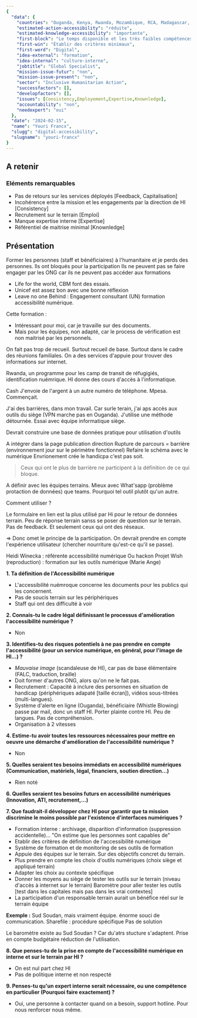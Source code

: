 ```yaml
---
{
  "data": {
    "countries": "Ouganda, Kenya, Rwanda, Mozambique, RCA, Madagascar, Sud Soudan, Ethiopie, Somalie, Somaliland",
    "estimated-action-accessibility": "réduite",
    "estimated-knowledge-accessibility": "importante",
    "first-block": "Le temps disponible et les très faibles compétences des équipes",
    "first-win": "Établir des critères minimaux",
    "first-word": "Digital",
    "idea-external": "formation",
    "idea-internal": "culture-interne",
    "jobtitle": "Global Specialist",
    "mission-issue-futur": "non",
    "mission-issue-present": "non",
    "sector": "Inclusive Humanitarian Action",
    "successfactors": [],
    "developfactors": [],
    "issues": [Consistency,Employement,Expertise,Knownledge],
    "accountability": "non",
    "needexpert": "oui"
  },
  "date": "2024-02-15",
  "name": "Youri Francx",
  "slugg": "digital-accessibility",
  "slugname": "youri-francx"
}
---
```


## A retenir

### Eléments remarquables
 
 - Pas de retours sur les services déployés [Feedback, Capitalisation]
 - Incohérence entre la mission et les engagements par la direction de HI [Consistency]
 - Recrutement sur le terrain [Emploi]
 - Manque expertise interne [Expertise]
 - Référentiel de maitrise minimal [Knownledge]


## Présentation

Former les personnes (staff et bénéficiaires) à l'humanitaire et je perds des personnes.
Ils ont bloqués pour la participation
Ils ne peuvent pas se faire engager par les ONG car ils ne peuvent pas accéder aux formations

 - Life for the world, CBM font des essais.
 - Unicef est assez bon avec une bonne réflexion
 - Leave no one Behind : Engagement consultant (UN) formation accessibilité numérique.

Cette formation : 
 - Intéressant pour moi, car je travaille sur des documents.
 - Mais pour les équipes, non adapté, car le process de vérification est non maitrisé par les personnels.

 On fait pas trop de recueil. Surtout recueil de base. 
 Surtout dans le cadre des réunions familiales. On a des services d'appuie pour trouver des informations sur internet.


Rwanda, un programme pour les camp de transit de réfugigiés, identification nuémrique.
HI donne des cours d'accès à l'informatique.

Cash
J'envoie de l'argent à un autre numéro de téléphone. Mpesa.
Commençait.

J'ai des barrières, dans mon travail. Car surle terain, j'ai aps accès aux outils du siège (VPN marche pas en Ouganda).
J'utilise une méthode détournée. Essai avec équipe informatique siège.

Devrait construire une base de données pratique pour utilisation d'outils 

A intégrer dans la page publication direction
Rupture de parcours = barrière (environnement jour sur le périmètre fonctionnel)
Refaire le schéma avec le numérique
Envrionement crée le handicpa c'est pas soit.

 > Ceux qui ont le plus de barrière ne participent à la définition de ce qui bloque.

A définir avec les équipes terrains. Mieux avec What'sapp  (problème protaction de données) que teams.
Pourquoi tel outil plutôt qu'un autre.

Comment utiliser ?

Le formulaire en lien est la plus utilisé par Hi pour le retour de données terrain.
Peu de réponse terrain sanss se poser de question sur le terrain. Pas de feedback.
Et seulement ceux qui ont des réseaux.

=> Donc omet le principe de la participation.
On devrait prendre en compte l'expérience utilisateur (chercher nourriture qu'est-ce qu'il se passe).

Heidi Winecka : référente accessibilité numérique Ou hackon
Projet Wish (reproduction) : formation sur les outils numérique (Marie Ange)

**1. Ta définition de l'Accessibilité numérique**

 - L'accessibilité nuémroque concerne les documents pour les publics qui les concernent.
 - Pas de soucis terrain sur les périphériques
 - Staff qui ont des difficulté à voir

**2. Connais-tu le cadre légal définissant le processus d'amélioration l'accessibilité numérique ?**

 - Non

**3. Identifies-tu des risques potentiels à ne pas prendre en compte l'accessibilité (pour un service numérique, en général, pour l'image de HI...) ?**

 - *Mauvaise image* (scandaleuse de HI), car pas de base élémentaire (FALC, traduction, braille)
 - Doit former d'autres ONG, alors qu'on ne le fait pas.
 - Recrutement : Capacité à inclure des personnes en situation de handicap (périphériques adapaté [taille écran]), vidéos sous-titrées (multi-langues).
 - Système d'alerte en ligne (Ouganda), bénéficiaire (Whistle Blowing) passe par mail, donc un staff HI. Porter plainte contre HI. Peu de langues. Pas de compréhension.
 - Organisation à 2 vitesses

**4. Estime-tu avoir toutes les ressources nécessaires pour mettre en oeuvre une démarche d'amélioration de l'accessibilité numérique ?**

 - Non

**5. Quelles seraient tes besoins immédiats en accessibilité numériques (Communication, matériels, légal, financiers, soutien direction...)**

 - Rien noté

**6. Quelles seraient tes besoins futurs en accessibilité numériques (Innovation, ATI, recrutement,...)**

**7. Que faudrait-il développer chez HI pour garantir que ta mission discrimine le moins possible par l'existence d'interfaces numériques ?**

- Formation interne : archivage, disparition d'information (suppression accidentelle)...
  "On estime que les personnes sont capables de"
- Etablir des critères de définition de l'accessibilité numérique
- Système de formation et de monitoring de ses outils de formation
- Appuie des équipes sur le terrain. Sur des objectifs concret du terrain.
- Plus prendre en compte les choix d'outils numériques (choix siège et appliqué terrain)
- Adapter les choix au contexte spécifique
- Donner les moyens au siège de tester les outils sur le terrain (niveau d'accès à internet sur le terrain) Baromètre pour aller tester les outils [test dans les capitales mais pas dans les vrai contextes]
 - La participation d'un responsable terrain aurait un bénéfice réel sur le terrain équipe


**Exemple :**
Sud Soudan, mais vraiment équipe. énorme souci de communication. 
Sharefile : procédure spécifique 
Pas de solution

Le baromètre existe au Sud Soudan ? Car du'atrs stucture s'adaptent. Prise en compte budgétaire
réduction de l'utilisation. 

**8. Que penses-tu de la prise en compte de l'accessibilité numérique en interne et sur le terrain par HI ?**

 - On est nul part chez HI
 - Pas de politique interne et non respecté

**9. Penses-tu qu'un expert interne serait nécessaire, ou une compétence en particulier (Pourquoi faire exactement) ?**
 
 - Oui, une personne à contacter quand on a besoin, support hotline. Pour nous renforcer nous même. 

